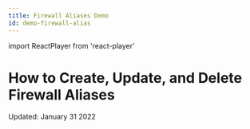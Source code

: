 ```yaml
---
title: Firewall Aliases Demo
id: demo-firewall-alias
---
```

import ReactPlayer from 'react-player'

# How to Create, Update, and Delete Firewall Aliases

<ReactPlayer controls url='https://youtu.be/eqm8IeoQk0Y'></ReactPlayer>
Updated: January 31 2022
